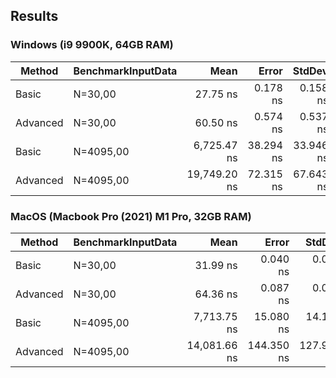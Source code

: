 ## Results
### Windows (i9 9900K, 64GB RAM)
| Method   | BenchmarkInputData |         Mean |     Error |    StdDev | Allocated |
|----------|--------------------|-------------:|----------:|----------:|----------:|
| Basic    | N=30,00            |     27.75 ns |  0.178 ns |  0.158 ns |         - |
| Advanced | N=30,00            |     60.50 ns |  0.574 ns |  0.537 ns |         - |
| Basic    | N=4095,00          |  6,725.47 ns | 38.294 ns | 33.946 ns |         - |
| Advanced | N=4095,00          | 19,749.20 ns | 72.315 ns | 67.643 ns |         - |

### MacOS (Macbook Pro (2021) M1 Pro, 32GB RAM)
| Method   | BenchmarkInputData |         Mean |      Error |     StdDev | Allocated |
|----------|--------------------|-------------:|-----------:|-----------:|----------:|
| Basic    | N=30,00            |     31.99 ns |   0.040 ns |   0.037 ns |         - |
| Advanced | N=30,00            |     64.36 ns |   0.087 ns |   0.072 ns |         - |
| Basic    | N=4095,00          |  7,713.75 ns |  15.080 ns |  14.106 ns |         - |
| Advanced | N=4095,00          | 14,081.66 ns | 144.350 ns | 127.962 ns |         - |
